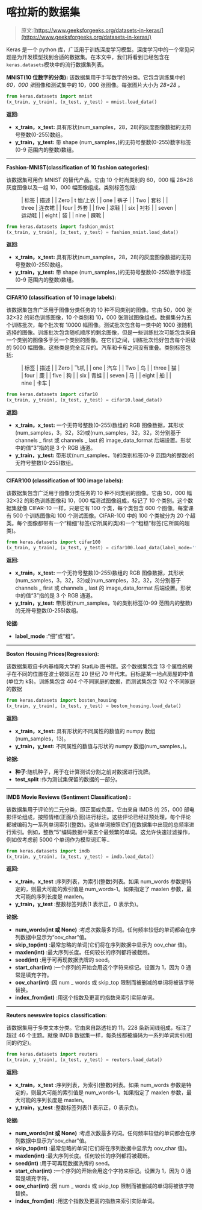# 喀拉斯的数据集

> 原文:[https://www.geeksforgeeks.org/datasets-in-keras/](https://www.geeksforgeeks.org/datasets-in-keras/)

Keras 是一个 python 库，广泛用于训练深度学习模型。深度学习中的一个常见问题是为开发模型找到合适的数据集。在本文中，我们将看到已经包含在`keras.datasets`模块中的流行数据集列表。

**MNIST(10 位数字的分类):**
该数据集用于手写数字的分类。它包含训练集中的 *60，000 张*图像和测试集中的 10，000 张图像。每张图片大小为 *28×28* 。

```py
from keras.datasets import mnist
(x_train, y_train), (x_test, y_test) = mnist.load_data()
```

**返回:**

*   **x_train，x_test:** 具有形状(num_samples，28，28)的灰度图像数据的无符号整数(0-255)数组。
*   **y_train，y_test:** 带 shape (num_samples，)的无符号整数(0-255)数字标签(0-9 范围内的整数)数组。

* * *

**Fashion-MNIST(classification of 10 fashion categories):**

该数据集可用作 MNIST 的替代产品。它由 10 个时尚类别的 60，000 幅 28×28 灰度图像以及一组 10，000 幅图像组成。类别标签包括:

<figure class="table">

| 标签 | 描述 |
| Zero | t 恤/上衣 |
| one | 裤子 |
| Two | 套衫 |
| three | 连衣裙 |
| four | 外套 |
| five | 凉鞋 |
| six | 衬衫 |
| seven | 运动鞋 |
| eight | 袋 |
| nine | 踝靴 |

</figure>

```py
from keras.datasets import fashion_mnist
(x_train, y_train), (x_test, y_test) = fashion_mnist.load_data()
```

**返回**:

*   **x_train，x_test:** 具有形状(num_samples，28，28)的灰度图像数据的无符号整数(0-255)数组。
*   **y_train，y_test:** 带 shape (num_samples，)的无符号整数(0-255)数字标签(0-9 范围内的整数)数组。

* * *

**CIFAR10 (classification of 10 image labels):**

该数据集包含广泛用于图像分类任务的 10 种不同类别的图像。它由 50，000 张 32×32 的彩色训练图像，10 个类别和 10，000 张测试图像组成。数据集分为五个训练批次，每个批次有 10000 幅图像。测试批次包含每一类中的 1000 张随机选择的图像。训练批次包含随机顺序的剩余图像，但是一些训练批次可能包含来自一个类别的图像多于另一个类别的图像。在它们之间，训练批次恰好包含每个班级的 5000 幅图像。这些类是完全互斥的。汽车和卡车之间没有重叠。类别标签包括:

<figure class="table">

| 标签 | 描述 |
| Zero | 飞机 |
| one | 汽车 |
| Two | 鸟 |
| three | 猫 |
| four | 鹿 |
| five | 狗 |
| six | 青蛙 |
| seven | 马 |
| eight | 船 |
| nine | 卡车 |

</figure>

```py
from keras.datasets import cifar10
(x_train, y_train), (x_test, y_test) = cifar10.load_data()
```

**返回:**

*   **x_train，x_test:** 一个无符号整数(0-255)数组的 RGB 图像数据，其形状(num_samples，3，32，32)或(num_samples，32，32，3)分别基于 channels _ first 或 channels _ last 的 image_data_format 后端设置。形状中的值“3”指的是 3 个 RGB 通道。
*   **y_train，y_test:** 带形状(num_samples，1)的类别标签(0-9 范围内的整数)的无符号整数(0-255)数组。

* * *

**CIFAR100 (classification of 100 image labels):**

该数据集包含广泛用于图像分类任务的 10 种不同类别的图像。它由 50，000 幅 32×32 的彩色训练图像和 10，000 幅测试图像组成，标记了 10 个类别。这个数据集就像 CIFAR-10 一样，只是它有 100 个类，每个类包含 600 个图像。每堂课有 500 个训练图像和 100 个测试图像。CIFAR-100 中的 100 个类被分为 20 个超类。每个图像都带有一个“精细”标签(它所属的类)和一个“粗糙”标签(它所属的超类)。

```py
from keras.datasets import cifar100
(x_train, y_train), (x_test, y_test) = cifar100.load_data(label_mode='fine')
```

**返回:**

*   **x_train，x_test:** 一个无符号整数(0-255)数组的 RGB 图像数据，其形状(num_samples，3，32，32)或(num_samples，32，32，3)分别基于 channels _ first 或 channels _ last 的 image_data_format 后端设置。形状中的值“3”指的是 3 个 RGB 通道。
*   **y_train，y_test:** 带形状(num_samples，1)的类别标签(0-99 范围内的整数)的无符号整数(0-255)数组。

**论据:**

*   **label_mode** :“细”或“粗”。

* * *

**Boston Housing Prices(Regression):**

该数据集取自卡内基梅隆大学的 StatLib 图书馆。这个数据集包含 13 个属性的房子在不同的位置在波士顿郊区在 20 世纪 70 年代末。目标是某一地点房屋的中值(单位为 k$)。训练集包含 404 个不同家庭的数据，而测试集包含 102 个不同家庭的数据

```py
from keras.datasets import boston_housing
(x_train, y_train), (x_test, y_test) = boston_housing.load_data()
```

**返回:**

*   **x_train，x_test:** 具有形状的不同属性的数值的 numpy 数组(num_samples，13)。
*   **y_train，y_test:** 不同属性的数值与形状的 numpy 数组(num_samples，)。

**论据:**

*   **种子**:随机种子，用于在计算测试分割之前对数据进行洗牌。
*   **test_split** :作为测试集保留的数据的一部分。

* * *

**IMDB Movie Reviews (Sentiment Classification) :**

该数据集用于评论的二元分类，即正面或负面。它由来自 IMDB 的 25，000 部电影评论组成，按照情绪(正面/负面)进行标注。这些评论已经过预处理，每个评论都被编码为一系列单词索引(整数)。这些单词按照它们在数据集中出现的总频率进行索引。例如，整数“5”编码数据中第五个最频繁的单词。这允许快速过滤操作，例如仅考虑前 5000 个单词作为模型词汇等..

```py
from keras.datasets import imdb
(x_train, y_train), (x_test, y_test) = imdb.load_data()
```

**返回:**

*   **x_train，x_test** :序列列表，为索引(整数)列表。如果 num_words 参数是特定的，则最大可能的索引值是 num_words-1。如果指定了 maxlen 参数，最大可能的序列长度是 maxlen。
*   **y_train，y_test** :整数标签列表(1 表示正，0 表示负)。

**论据:**

*   **num_words(int 或 None)** :考虑次数最多的词。任何频率较低的单词都会在序列数据中显示为“oov_char”值。
*   **skip_top(int)** :最常忽略的单词(它们将在序列数据中显示为 oov_char 值)。
*   **maxlen(int)** :最大序列长度。任何较长的序列都将被截断。
*   **seed(int)** :用于可再现数据洗牌的 seed。
*   **start_char(int)** :一个序列的开始会用这个字符来标记。设置为 1，因为 0 通常是填充字符。
*   **oov_char(int)** :因 num _ words 或 skip_top 限制而被删减的单词将被该字符替换。
*   **index_from(int)** :用这个指数及更高的指数来索引实际单词。

* * *

**Reuters newswire topics classification:**

该数据集用于多类文本分类。它由来自路透社的 11，228 条新闻线组成，标注了超过 46 个主题。就像 IMDB 数据集一样，每条线都被编码为一系列单词索引(相同的约定)。

```py
from keras.datasets import reuters
(x_train, y_train), (x_test, y_test) = reuters.load_data()
```

**返回:**

*   **x_train，x_test** :序列列表，为索引(整数)列表。如果 num_words 参数是特定的，则最大可能的索引值是 num_words-1。如果指定了 maxlen 参数，最大可能的序列长度是 maxlen。
*   **y_train，y_test** :整数标签列表(1 表示正，0 表示负)。

**论据:**

*   **num_words(int 或 None)** :考虑次数最多的词。任何频率较低的单词都会在序列数据中显示为“oov_char”值。
*   **skip_top(int)** :最常忽略的单词(它们将在序列数据中显示为 oov_char 值)。
*   **maxlen(int)** :最大序列长度。任何较长的序列都将被截断。
*   **seed(int)** :用于可再现数据洗牌的 seed。
*   **start_char(int)** :一个序列的开始会用这个字符来标记。设置为 1，因为 0 通常是填充字符。
*   **oov_char(int)** :因 num _ words 或 skip_top 限制而被删减的单词将被该字符替换。
*   **index_from(int)** :用这个指数及更高的指数来索引实际单词。